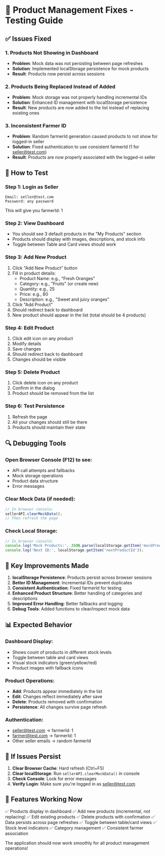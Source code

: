 # 🔧 Product Management Fixes - Testing Guide

## ✅ **Issues Fixed**

### 1. **Products Not Showing in Dashboard**
- **Problem**: Mock data was not persisting between page refreshes
- **Solution**: Implemented localStorage persistence for mock products
- **Result**: Products now persist across sessions

### 2. **Products Being Replaced Instead of Added**
- **Problem**: Mock storage was not properly handling incremental IDs
- **Solution**: Enhanced ID management with localStorage persistence
- **Result**: New products are now added to the list instead of replacing existing ones

### 3. **Inconsistent Farmer ID**
- **Problem**: Random farmerId generation caused products to not show for logged-in seller
- **Solution**: Fixed authentication to use consistent farmerId (1 for seller@test.com)
- **Result**: Products are now properly associated with the logged-in seller

## 🧪 **How to Test**

### Step 1: Login as Seller
```
Email: seller@test.com
Password: any password
```
This will give you farmerId: 1

### Step 2: View Dashboard
- You should see 3 default products in the "My Products" section
- Products should display with images, descriptions, and stock info
- Toggle between Table and Card views should work

### Step 3: Add New Product
1. Click "Add New Product" button
2. Fill in product details:
   - Product Name: e.g., "Fresh Oranges"
   - Category: e.g., "Fruits" (or create new)
   - Quantity: e.g., 25
   - Price: e.g., 80
   - Description: e.g., "Sweet and juicy oranges"
3. Click "Add Product"
4. Should redirect back to dashboard
5. New product should appear in the list (total should be 4 products)

### Step 4: Edit Product
1. Click edit icon on any product
2. Modify details
3. Save changes
4. Should redirect back to dashboard
5. Changes should be visible

### Step 5: Delete Product
1. Click delete icon on any product
2. Confirm in the dialog
3. Product should be removed from the list

### Step 6: Test Persistence
1. Refresh the page
2. All your changes should still be there
3. Products should maintain their state

## 🔍 **Debugging Tools**

### Open Browser Console (F12) to see:
- API call attempts and fallbacks
- Mock storage operations
- Product data structure
- Error messages

### Clear Mock Data (if needed):
```javascript
// In browser console:
sellerAPI.clearMockData();
// Then refresh the page
```

### Check Local Storage:
```javascript
// In browser console:
console.log('Mock Products:', JSON.parse(localStorage.getItem('mockProducts')));
console.log('Next ID:', localStorage.getItem('nextProductId'));
```

## 🎯 **Key Improvements Made**

1. **localStorage Persistence**: Products persist across browser sessions
2. **Better ID Management**: Incremental IDs prevent duplicates
3. **Consistent Authentication**: Fixed farmerId for testing
4. **Enhanced Product Structure**: Better handling of categories and descriptions
5. **Improved Error Handling**: Better fallbacks and logging
6. **Debug Tools**: Added functions to clear/inspect mock data

## 📊 **Expected Behavior**

### Dashboard Display:
- Shows count of products in different stock levels
- Toggle between table and card views
- Visual stock indicators (green/yellow/red)
- Product images with fallback icons

### Product Operations:
- **Add**: Products appear immediately in the list
- **Edit**: Changes reflect immediately after save
- **Delete**: Products removed with confirmation
- **Persistence**: All changes survive page refresh

### Authentication:
- seller@test.com → farmerId: 1
- farmer@test.com → farmerId: 1
- Other seller emails → random farmerId

## 🐛 **If Issues Persist**

1. **Clear Browser Cache**: Hard refresh (Ctrl+F5)
2. **Clear localStorage**: Run `sellerAPI.clearMockData()` in console
3. **Check Console**: Look for error messages
4. **Verify Login**: Make sure you're logged in as seller@test.com

## 🚀 **Features Working Now**

✅ Products display in dashboard
✅ Add new products (incremental, not replacing)
✅ Edit existing products
✅ Delete products with confirmation
✅ Data persists across page refreshes
✅ Toggle between table/card views
✅ Stock level indicators
✅ Category management
✅ Consistent farmer association

The application should now work smoothly for all product management operations!
